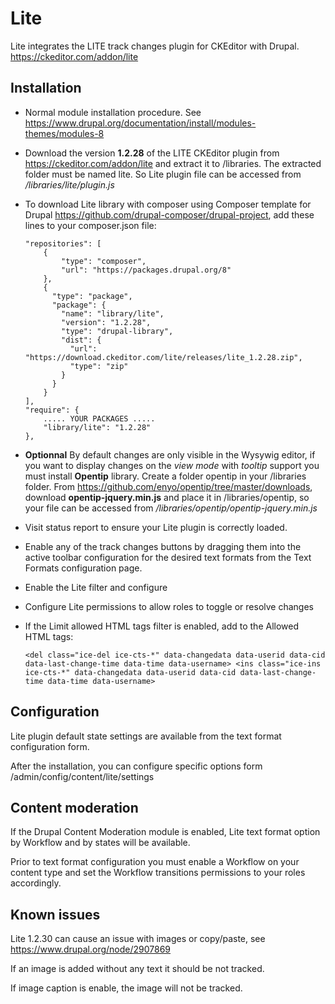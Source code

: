 Lite
===========

Lite integrates the LITE track changes plugin for CKEditor with Drupal.
https://ckeditor.com/addon/lite

Installation
------------

* Normal module installation procedure. See
  https://www.drupal.org/documentation/install/modules-themes/modules-8
* Download the version **1.2.28** of the LITE CKEditor plugin  from
  https://ckeditor.com/addon/lite and extract it to /libraries. The extracted
  folder must be named lite. So Lite plugin file can be accessed from
  _/libraries/lite/plugin.js_
* To download Lite library with composer using Composer template for Drupal
  https://github.com/drupal-composer/drupal-project, add these lines to your
  composer.json file:
  ```
  "repositories": [
      {
          "type": "composer",
          "url": "https://packages.drupal.org/8"
      },
      {
        "type": "package",
        "package": {
          "name": "library/lite",
          "version": "1.2.28",
          "type": "drupal-library",
          "dist": {
            "url": "https://download.ckeditor.com/lite/releases/lite_1.2.28.zip",
            "type": "zip"
          }
        }
      }
  ],
  "require": {
      ..... YOUR PACKAGES .....
      "library/lite": "1.2.28"
  },
  ```

* **Optionnal** By default changes are only visible in the Wysywig editor, if you
  want to display changes on the _view mode_ with _tooltip_ support you must install
  **Opentip** library.
  Create a folder opentip in your /libraries folder.
  From https://github.com/enyo/opentip/tree/master/downloads, download
  **opentip-jquery.min.js** and place it in /libraries/opentip, so your file can
  be accessed from
  _/libraries/opentip/opentip-jquery.min.js_
* Visit status report to ensure your Lite plugin is correctly loaded.
* Enable any of the track changes buttons by dragging them into the active
  toolbar configuration for the desired text formats from the Text Formats
  configuration page.
* Enable the Lite filter and configure
* Configure Lite permissions to allow roles to toggle or resolve changes
* If the Limit allowed HTML tags filter is enabled, add to the Allowed HTML tags:
  ```
  <del class="ice-del ice-cts-*" data-changedata data-userid data-cid data-last-change-time data-time data-username> <ins class="ice-ins ice-cts-*" data-changedata data-userid data-cid data-last-change-time data-time data-username>
  ```

Configuration
------------

Lite plugin default state settings are available from the text format
configuration form.

After the installation, you can configure specific options form
/admin/config/content/lite/settings

Content moderation
------------

If the Drupal Content Moderation module is enabled, Lite text format option by
Workflow and by states will be available.

Prior to text format configuration you must enable a Workflow on your content
type and set the Workflow transitions permissions to your roles accordingly.

Known issues
------------

Lite 1.2.30 can cause an issue with images or copy/paste, see
https://www.drupal.org/node/2907869

If an image is added without any text it should be not tracked.

If image caption is enable, the image will not be tracked.
